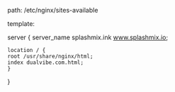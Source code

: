 path: /etc/nginx/sites-available

template:

server {
    server_name splashmix.ink www.splashmix.io;

    location / {
	root /usr/share/nginx/html;
	index dualvibe.com.html;
    }
}
